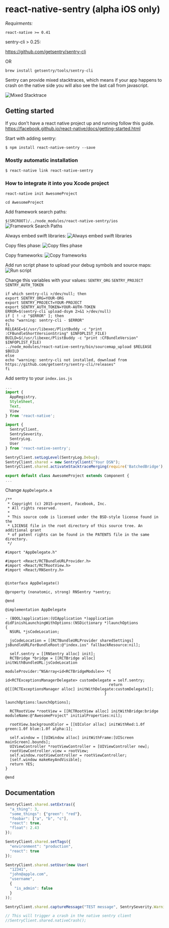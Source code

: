 
# react-native-sentry (alpha iOS only)

*Requirments:*

`react-native >= 0.41`

sentry-cli > 0.25: 

https://github.com/getsentry/sentry-cli

OR

`brew install getsentry/tools/sentry-cli`

Sentry can provide mixed stacktraces, which means if your app happens to crash on the native side you will also see the last call from javascript.

![Mixed Stacktrace](assets/mixed-stacktrace.png?raw=1)

## Getting started

If you don't have a react native project up and running follow this guide.
https://facebook.github.io/react-native/docs/getting-started.html

Start with adding sentry:

`$ npm install react-native-sentry --save`

### Mostly automatic installation

`$ react-native link react-native-sentry`

### How to integrate it into you Xcode project

`react-native init AwesomeProject`

`cd AwesomeProject`

Add framework search paths:

`$(SRCROOT)/../node_modules/react-native-sentry/ios`
![Framework Search Paths](assets/framework-search-path.png?raw=1)

Always embed swift libraries:
![Always embed swift libraries](assets/embed-swift.png?raw=1)

Copy files phase:
![Copy files phase](assets/copy-files.png?raw=1)

Copy frameworks:
![Copy frameworks](assets/copy-frameworks.png?raw=1)

Add run script phase to upload your debug symbols and source maps:
![Run script](assets/run-script.png?raw=1)

Change this variables with your values: 
`SENTRY_ORG`
`SENTRY_PROJECT`
`SENTRY_AUTH_TOKEN`
```shell
if which sentry-cli >/dev/null; then
export SENTRY_ORG=YOUR-ORG
export SENTRY_PROJECT=YOUR-PROJECT
export SENTRY_AUTH_TOKEN=YOUR-AUTH-TOKEN
ERROR=$(sentry-cli upload-dsym 2>&1 >/dev/null)
if [ ! -z "$ERROR" ]; then
echo "warning: sentry-cli - $ERROR"
fi
RELEASE=$(/usr/libexec/PlistBuddy -c "print :CFBundleShortVersionString" $INFOPLIST_FILE)
BUILD=$(/usr/libexec/PlistBuddy -c "print :CFBundleVersion" $INFOPLIST_FILE)
../node_modules/react-native-sentry/bin/sourcemap_upload $RELEASE $BUILD
else
echo "warning: sentry-cli not installed, download from https://github.com/getsentry/sentry-cli/releases"
fi
```

Add sentry to your `index.ios.js`

```js
...
import {
  AppRegistry,
  StyleSheet,
  Text,
  View
} from 'react-native';

import {
  SentryClient,
  SentrySeverity,
  SentryLog,
  User
} from 'react-native-sentry';

SentryClient.setLogLevel(SentryLog.Debug);
SentryClient.shared = new SentryClient("Your DSN");
SentryClient.shared.activateStacktraceMerging(require('BatchedBridge'), require('parseErrorStack'));

export default class AwesomeProject extends Component {
...
```

Change `AppDelegate.m`

```objc
/**
 * Copyright (c) 2015-present, Facebook, Inc.
 * All rights reserved.
 *
 * This source code is licensed under the BSD-style license found in the
 * LICENSE file in the root directory of this source tree. An additional grant
 * of patent rights can be found in the PATENTS file in the same directory.
 */

#import "AppDelegate.h"

#import <React/RCTBundleURLProvider.h>
#import <React/RCTRootView.h>
#import <React/RNSentry.h>


@interface AppDelegate()

@property (nonatomic, strong) RNSentry *sentry;

@end

@implementation AppDelegate

- (BOOL)application:(UIApplication *)application didFinishLaunchingWithOptions:(NSDictionary *)launchOptions
{
  NSURL *jsCodeLocation;

  jsCodeLocation = [[RCTBundleURLProvider sharedSettings] jsBundleURLForBundleRoot:@"index.ios" fallbackResource:nil];

  self.sentry = [[RNSentry alloc] init];
  RCTBridge *bridge = [[RCTBridge alloc] initWithBundleURL:jsCodeLocation
                                            moduleProvider:^NSArray<id<RCTBridgeModule>> *{
                                              id<RCTExceptionsManagerDelegate> customDelegate = self.sentry;
                                              return @[[[RCTExceptionsManager alloc] initWithDelegate:customDelegate]];
                                            }
                                             launchOptions:launchOptions];
  
  RCTRootView *rootView = [[RCTRootView alloc] initWithBridge:bridge moduleName:@"AwesomeProject" initialProperties:nil];
  
  rootView.backgroundColor = [[UIColor alloc] initWithRed:1.0f green:1.0f blue:1.0f alpha:1];

  self.window = [[UIWindow alloc] initWithFrame:[UIScreen mainScreen].bounds];
  UIViewController *rootViewController = [UIViewController new];
  rootViewController.view = rootView;
  self.window.rootViewController = rootViewController;
  [self.window makeKeyAndVisible];
  return YES;
}

@end
```

## Documentation

```js
SentryClient.shared.setExtras({
  "a_thing": 3,
  "some_things": {"green": "red"},
  "foobar": ["a", "b", "c"],
  "react": true,
  "float": 2.43
});

SentryClient.shared.setTags({
  "environment": "production",
  "react": true
});

SentryClient.shared.setUser(new User(
  "12341",
  "john@apple.com",
  "username",
  {
    "is_admin": false
  }
));

SentryClient.shared.captureMessage("TEST message", SentrySeverity.Warning);

// This will trigger a crash in the native sentry client
//SentryClient.shared.nativeCrash();
```
